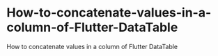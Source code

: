 # How-to-concatenate-values-in-a-column-of-Flutter-DataTable
How to concatenate values in a column of Flutter DataTable
